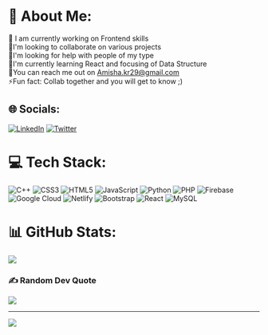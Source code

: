 # 💫 About Me:
🔭 I am currently working on Frontend skills<br> 👯I'm looking to collaborate on various projects<br> 🤝I'm looking for help with people of my type<br> 🌱I'm currently learning React and focusing of Data Structure<br> 💬You can reach me out on Amisha.kr29@gmail.com <br> ⚡Fun fact:  Collab together and you will get to know ;)


## 🌐 Socials:
[![LinkedIn](https://img.shields.io/badge/LinkedIn-%230077B5.svg?logo=linkedin&logoColor=white)](https://www.linkedin.com/in/amisha-arunjay-kumar-028550204/) [![Twitter](https://img.shields.io/badge/Twitter-%231DA1F2.svg?logo=Twitter&logoColor=white)](https://twitter.com/Amishak29) 

# 💻 Tech Stack:
![C++](https://img.shields.io/badge/c++-%2300599C.svg?style=for-the-badge&logo=c%2B%2B&logoColor=white) ![CSS3](https://img.shields.io/badge/css3-%231572B6.svg?style=for-the-badge&logo=css3&logoColor=white) ![HTML5](https://img.shields.io/badge/html5-%23E34F26.svg?style=for-the-badge&logo=html5&logoColor=white) ![JavaScript](https://img.shields.io/badge/javascript-%23323330.svg?style=for-the-badge&logo=javascript&logoColor=%23F7DF1E) ![Python](https://img.shields.io/badge/python-3670A0?style=for-the-badge&logo=python&logoColor=ffdd54) ![PHP](https://img.shields.io/badge/php-%23777BB4.svg?style=for-the-badge&logo=php&logoColor=white) ![Firebase](https://img.shields.io/badge/firebase-%23039BE5.svg?style=for-the-badge&logo=firebase) ![Google Cloud](https://img.shields.io/badge/Google%20Cloud-%234285F4.svg?style=for-the-badge&logo=google-cloud&logoColor=white) ![Netlify](https://img.shields.io/badge/netlify-%23000000.svg?style=for-the-badge&logo=netlify&logoColor=#00C7B7) ![Bootstrap](https://img.shields.io/badge/bootstrap-%23563D7C.svg?style=for-the-badge&logo=bootstrap&logoColor=white) ![React](https://img.shields.io/badge/react-%2320232a.svg?style=for-the-badge&logo=react&logoColor=%2361DAFB) ![MySQL](https://img.shields.io/badge/mysql-%2300f.svg?style=for-the-badge&logo=mysql&logoColor=white)
# 📊 GitHub Stats:
<!-- ![](https://github-readme-stats.vercel.app/api?username=Amishak29&theme=dark&hide_border=false&include_all_commits=false&count_private=false)<br/> -->
![](https://github-readme-streak-stats.herokuapp.com/?user=Amishak29&theme=dark&hide_border=false)<br/>
<!-- ![](https://github-readme-stats.vercel.app/api/top-langs/?username=Amishak29&theme=dark&hide_border=false&include_all_commits=false&count_private=false&layout=compact) -->

### ✍️ Random Dev Quote
![](https://quotes-github-readme.vercel.app/api?type=horizontal&theme=radical)
<!-- 
### 😂 Random Dev Meme
<img src="https://random-memer.herokuapp.com/" width="512px"/> -->

---
[![](https://visitcount.itsvg.in/api?id=Amishak29&icon=0&color=0)](https://visitcount.itsvg.in)
